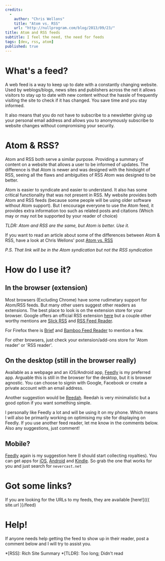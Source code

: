 ```yaml
---
credits: 
  - 
    author: "Chris Wellons"
    title: "Atom vs. RSS"
    url: "http://nullprogram.com/blog/2013/09/23/"
title: Atom and RSS feeds
subtitle: I feel the need, the need for feeds
tags: [dev, rss, atom]
published: true
---
```


# What's a feed?

A web feed is a way to keep up to date with a constantly changing website. Used by weblogs/blogs, news sites and publishers across the net it allows visitors to stay up to date with new content without the hassle of frequently visiting the site to check if it has changed. You save time and you stay informed.

<!--more-->

It also means that you do not have to subscribe to a newsletter giving up your personal email address and allows you to anonymously subscribe to website changes without compromising your security.

# Atom & RSS?

Atom and RSS both serve a similar purpose. Providing a summary of content on a website that allows a user to be informed of updates. The difference is that Atom is newer and was designed with the hindsight of RSS, seeing all the flaws and ambiguities of RSS Atom was designed to be better.

Atom is easier to syndicate and easier to understand. It also has some critical functionality that was not present in RSS. My website provides both Atom and RSS feeds (because some people will be using older software without Atom support). But I encourage everyone to use the Atom feed, it provides extra information too such as related posts and citations (Which may or may not be supported by your reader of choice)

*TLDR: Atom and RSS are the same, but Atom is better. Use it.*

If you want to read an article about some of the differences between Atom & RSS, have a look at Chris Wellons' post [Atom vs. RSS](http://nullprogram.com/blog/2013/09/23/)

*P.S. That link will be in the Atom syndication but not the RSS syndication*

# How do I use it?

## In the browser (extension)

Most browsers (Excluding Chrome) have some rudimetary support for Atom/RSS feeds. But many other users suggest other readers as extensions. The best place to look is on the extension store for your browser. Google offers an official RSS extension [here](https://chrome.google.com/webstore/detail/rss-subscription-extensio/nlbjncdgjeocebhnmkbbbdekmmmcbfjd) but a couple other worthy mentions are [Slick RSS](https://chrome.google.com/webstore/detail/slick-rss/ealjoljnibpdkocmldliaoojpgdkcdob) and [RSS Feed Reader](https://chrome.google.com/webstore/detail/rss-feed-reader/pnjaodmkngahhkoihejjehlcdlnohgmp).

For Firefox there is [Brief](https://addons.mozilla.org/en-US/firefox/addon/brief/) and [Bamboo Feed Reader](https://addons.mozilla.org/en-US/firefox/addon/bamboo-feed-reader/) to mention a few.

For other browsers, just check your extension/add-ons store for 'Atom reader' or 'RSS reader'.

## On the desktop (still in the browser really)

Available as a webpage and an iOS/Android app, [Feedly](http://www.feedly.com/) is my preferred app. Arguable this is still in the browser for the desktop, but it is browser agnostic. You can choose to signin with Google, Facebook or create a private account with an email address.

Another suggestion would be [Reedah](https://www.reedah.com/). Reedah is very minimalistic but a good option if you want something simple. 

I personally like Feedly a lot and will be using it on my phone. Which means I will also be primarily working on optimising my site for displaying on Feedly. If you use another feed reader, let me know in the comments below. Also any suggestions, just comment!

## Mobile?

[Feedly](http://www.feedly.com/) again is my suggestion here (I should start collecting royalties). You can get apps for [iOS](https://itunes.apple.com/us/app/feedly-your-personal-news/id396069556), [Android](https://play.google.com/store/apps/details?id=com.devhd.feedly) and [Kindle](http://www.amazon.com/Feedly-Reader-Blogs-News-Youtube/dp/B0050DZN4K). So grab the one that works for you and just search for `nevercast.net`

# Got some links?

If you are looking for the URLs to my feeds, they are available [here!]({{ site.url }}/feed)

# Help!

If anyone needs help getting the feed to show up in their reader, post a comment below and I will try to assist you.

*[RSS]: Rich Site Summary
*[TLDR]: Too long; Didn't read
